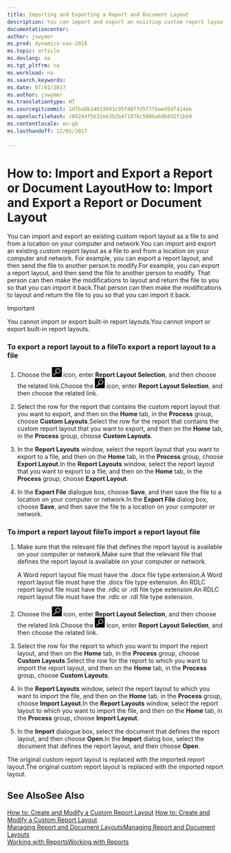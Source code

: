 ```yaml
---
title: Importing and Exporting a Report and Document Layout
description: You can import and export an existing custom report layout as a file to and from a location on your computer and network.
documentationcenter: 
author: jswymer
ms.prod: dynamics-nav-2018
ms.topic: article
ms.devlang: na
ms.tgt_pltfrm: na
ms.workload: na
ms.search.keywords: 
ms.date: 07/01/2017
ms.author: jswymer
ms.translationtype: HT
ms.sourcegitcommit: 1dfba8b14019991c95f40ffd5f7fbaed5df414eb
ms.openlocfilehash: c80244f5632e63b2b4f1076c5896a6d68d2f1bb9
ms.contentlocale: en-gb
ms.lasthandoff: 12/01/2017

---
```

# <a name="how-to-import-and-export-a-report-or-document-layout"></a><span data-ttu-id="cd70c-103">How to: Import and Export a Report or Document Layout</span><span class="sxs-lookup"><span data-stu-id="cd70c-103">How to: Import and Export a Report or Document Layout</span></span>
<span data-ttu-id="cd70c-104">You can import and export an existing custom report layout as a file to and from a location on your computer and network.</span><span class="sxs-lookup"><span data-stu-id="cd70c-104">You can import and export an existing custom report layout as a file to and from a location on your computer and network.</span></span> <span data-ttu-id="cd70c-105">For example, you can export a report layout, and then send the file to another person to modify.</span><span class="sxs-lookup"><span data-stu-id="cd70c-105">For example, you can export a report layout, and then send the file to another person to modify.</span></span> <span data-ttu-id="cd70c-106">That person can then make the modifications to layout and return the file to you so that you can import it back.</span><span class="sxs-lookup"><span data-stu-id="cd70c-106">That person can then make the modifications to layout and return the file to you so that you can import it back.</span></span>  
  
> [!IMPORTANT]  
>  <span data-ttu-id="cd70c-107">You cannot import or export built-in report layouts.</span><span class="sxs-lookup"><span data-stu-id="cd70c-107">You cannot import or export built-in report layouts.</span></span>  
  
### <a name="to-export-a-report-layout-to-a-file"></a><span data-ttu-id="cd70c-108">To export a report layout to a file</span><span class="sxs-lookup"><span data-stu-id="cd70c-108">To export a report layout to a file</span></span>  
  
1.  <span data-ttu-id="cd70c-109">Choose the ![Search for Page or Report](media/ui-search/search_small.png "Search for Page or Report icon") icon, enter **Report Layout Selection**, and then choose the related link.</span><span class="sxs-lookup"><span data-stu-id="cd70c-109">Choose the ![Search for Page or Report](media/ui-search/search_small.png "Search for Page or Report icon") icon, enter **Report Layout Selection**, and then choose the related link.</span></span>  
  
2.  <span data-ttu-id="cd70c-110">Select the row for the report that contains the custom report layout that you want to export, and then on the **Home** tab, in the **Process** group, choose **Custom Layouts**.</span><span class="sxs-lookup"><span data-stu-id="cd70c-110">Select the row for the report that contains the custom report layout that you want to export, and then on the **Home** tab, in the **Process** group, choose **Custom Layouts**.</span></span>  
  
3.  <span data-ttu-id="cd70c-111">In the **Report Layouts** window, select the report layout that you want to export to a file, and then on the **Home** tab, in the **Process** group, choose **Export Layout**.</span><span class="sxs-lookup"><span data-stu-id="cd70c-111">In the **Report Layouts** window, select the report layout that you want to export to a file, and then on the **Home** tab, in the **Process** group, choose **Export Layout**.</span></span>  
  
4.  <span data-ttu-id="cd70c-112">In the **Export File** dialogue box, choose **Save**, and then save the file to a location on your computer or network.</span><span class="sxs-lookup"><span data-stu-id="cd70c-112">In the **Export File** dialog box, choose **Save**, and then save the file to a location on your computer or network.</span></span>  
  
### <a name="to-import-a-report-layout-file"></a><span data-ttu-id="cd70c-113">To import a report layout file</span><span class="sxs-lookup"><span data-stu-id="cd70c-113">To import a report layout file</span></span>  
  
1.  <span data-ttu-id="cd70c-114">Make sure that the relevant file that defines the report layout is available on your computer or network.</span><span class="sxs-lookup"><span data-stu-id="cd70c-114">Make sure that the relevant file that defines the report layout is available on your computer or network.</span></span>  
  
     <span data-ttu-id="cd70c-115">A Word report layout file must have the .docx file type extension.</span><span class="sxs-lookup"><span data-stu-id="cd70c-115">A Word report layout file must have the .docx file type extension.</span></span> <span data-ttu-id="cd70c-116">An RDLC report layout file must have the .rdlc or .rdl file type extension.</span><span class="sxs-lookup"><span data-stu-id="cd70c-116">An RDLC report layout file must have the .rdlc or .rdl file type extension.</span></span>  
  
2.  <span data-ttu-id="cd70c-117">Choose the ![Search for Page or Report](media/ui-search/search_small.png "Search for Page or Report icon") icon, enter **Report Layout Selection**, and then choose the related link.</span><span class="sxs-lookup"><span data-stu-id="cd70c-117">Choose the ![Search for Page or Report](media/ui-search/search_small.png "Search for Page or Report icon") icon, enter **Report Layout Selection**, and then choose the related link.</span></span>  
  
3.  <span data-ttu-id="cd70c-118">Select the row for the report to which you want to import the report layout, and then on the **Home** tab, in the **Process** group, choose **Custom Layouts**.</span><span class="sxs-lookup"><span data-stu-id="cd70c-118">Select the row for the report to which you want to import the report layout, and then on the **Home** tab, in the **Process** group, choose **Custom Layouts**.</span></span>  
  
4.  <span data-ttu-id="cd70c-119">In the **Report Layouts** window, select the report layout to which you want to import the file, and then on the **Home** tab, in the **Process** group, choose **Import Layout**.</span><span class="sxs-lookup"><span data-stu-id="cd70c-119">In the **Report Layouts** window, select the report layout to which you want to import the file, and then on the **Home** tab, in the **Process** group, choose **Import Layout**.</span></span>  
  
5.  <span data-ttu-id="cd70c-120">In the **Import** dialogue box, select the document that defines the report layout, and then choose **Open**.</span><span class="sxs-lookup"><span data-stu-id="cd70c-120">In the **Import** dialog box, select the document that defines the report layout, and then choose **Open**.</span></span>  
  
 <span data-ttu-id="cd70c-121">The original custom report layout is replaced with the imported report layout.</span><span class="sxs-lookup"><span data-stu-id="cd70c-121">The original custom report layout is replaced with the imported report layout.</span></span>  
  
## <a name="see-also"></a><span data-ttu-id="cd70c-122">See Also</span><span class="sxs-lookup"><span data-stu-id="cd70c-122">See Also</span></span>  
 <span data-ttu-id="cd70c-123">[How to: Create and Modify a Custom Report Layout](ui-how-create-custom-report-layout.md) </span><span class="sxs-lookup"><span data-stu-id="cd70c-123">[How to: Create and Modify a Custom Report Layout](ui-how-create-custom-report-layout.md) </span></span>  
 [<span data-ttu-id="cd70c-124">Managing Report and Document Layouts</span><span class="sxs-lookup"><span data-stu-id="cd70c-124">Managing Report and Document Layouts</span></span>](ui-manage-report-layouts.md)  
 [<span data-ttu-id="cd70c-125">Working with Reports</span><span class="sxs-lookup"><span data-stu-id="cd70c-125">Working with Reports</span></span>](ui-work-report.md)    

